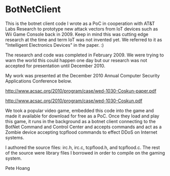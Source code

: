 # BotNetClient
This is the botnet client code I wrote as a PoC in cooperation with AT&amp;T Labs Research to prototype new attack vectors from IoT devices such as Wii Game Console back in 2009.  Keep in mind this was cutting edge research at the time and term IoT was not invented yet.  We referred to it as "Intelligent Electronics Devices" in the paper. :)

The research and code was completed in February 2009.  We were trying to warn the world this could happen one day but our research was not accepted for presentation until December 2010.

My work was presented at the December 2010 Annual Computer Security Applications Conference below.  

http://www.acsac.org/2010/program/case/wed-1030-Coskun-paper.pdf 

http://www.acsac.org/2010/program/case/wed-1030-Coskun.pdf

We took a popular video game, embedded this code into the game and made it available for download for free as a PoC.  Once they load and play this game, it runs in the background as a botnet client connecting to the BotNet Command and Control Center and accepts commands and act as a Zombie device accepting tcpflood commands to effect DDoS on Internet systems.

I authored the source files: irc.h, irc.c, tcpflood.h, and tcpflood.c.  The rest of the source were library files I borrowed in order to compile on the gaming system.

Pete Hoang

